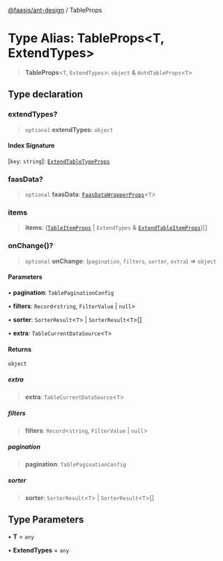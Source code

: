 [@faasjs/ant-design](../README.md) / TableProps

# Type Alias: TableProps\<T, ExtendTypes\>

> **TableProps**\<`T`, `ExtendTypes`\>: `object` & `AntdTableProps`\<`T`\>

## Type declaration

### extendTypes?

> `optional` **extendTypes**: `object`

#### Index Signature

 \[`key`: `string`\]: [`ExtendTableTypeProps`](ExtendTableTypeProps.md)

### faasData?

> `optional` **faasData**: [`FaasDataWrapperProps`](../interfaces/FaasDataWrapperProps.md)\<`T`\>

### items

> **items**: ([`TableItemProps`](../interfaces/TableItemProps.md) \| `ExtendTypes` & [`ExtendTableItemProps`](ExtendTableItemProps.md))[]

### onChange()?

> `optional` **onChange**: (`pagination`, `filters`, `sorter`, `extra`) => `object`

#### Parameters

• **pagination**: `TablePaginationConfig`

• **filters**: `Record`\<`string`, `FilterValue` \| `null`\>

• **sorter**: `SorterResult`\<`T`\> \| `SorterResult`\<`T`\>[]

• **extra**: `TableCurrentDataSource`\<`T`\>

#### Returns

`object`

##### extra

> **extra**: `TableCurrentDataSource`\<`T`\>

##### filters

> **filters**: `Record`\<`string`, `FilterValue` \| `null`\>

##### pagination

> **pagination**: `TablePaginationConfig`

##### sorter

> **sorter**: `SorterResult`\<`T`\> \| `SorterResult`\<`T`\>[]

## Type Parameters

• **T** = `any`

• **ExtendTypes** = `any`
